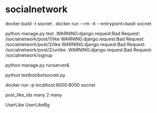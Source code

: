 # socialnetwork

docker build -t socnet .
docker run --rm -it --entrypoint=bash socnet

python manage.py test
.WARNING:django.request:Bad Request: /socialnetwork/post/1/like
WARNING:django.request:Bad Request: /socialnetwork/post/2/like
WARNING:django.request:Bad Request: /socialnetwork/post/2/unlike
.WARNING:django.request:Bad Request: /socialnetwork/signup


python manage.py runserver&

python testbot/botsocnet.py

docker run -p localhost:8000:8000 socnet


post_like_ids 
many 2 many

UserLike
UserLikeBg

